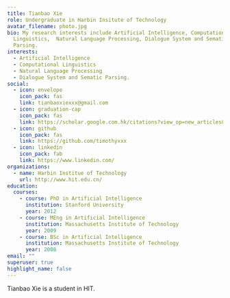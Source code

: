 ```yaml
---
title: Tianbao Xie
role: Undergraduate in Harbin Insitute of Technology
avatar_filename: photo.jpg
bio: My research interests include Artificial Intelligence, Computational
  Linguistics,  Natural Language Processing, Dialogue System and Sematic
  Parsing.
interests:
  - Artificial Intelligence
  - Computational Linguistics
  - Natural Language Processing
  - Dialogue System and Sematic Parsing.
social:
  - icon: envelope
    icon_pack: fas
    link: tianbaoxiexxx@gmail.com
  - icon: graduation-cap
    icon_pack: fas
    link: https://scholar.google.com.hk/citations?view_op=new_articles&hl=zh-CN&imq=Xie+Tianbao#g
  - icon: github
    icon_pack: fas
    link: https://github.com/timothyxxx
  - icon: linkedin
    icon_pack: fab
    link: https://www.linkedin.com/
organizations:
  - name: Harbin Institue of Technology
    url: http://www.hit.edu.cn/
education:
  courses:
    - course: PhD in Artificial Intelligence
      institution: Stanford University
      year: 2012
    - course: MEng in Artificial Intelligence
      institution: Massachusetts Institute of Technology
      year: 2009
    - course: BSc in Artificial Intelligence
      institution: Massachusetts Institute of Technology
      year: 2008
email: ""
superuser: true
highlight_name: false
---
```

Tianbao Xie is a student in HIT.